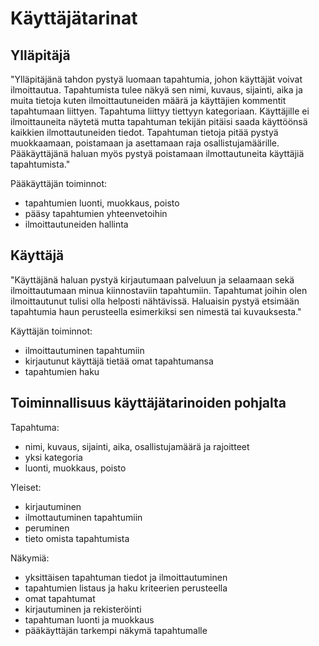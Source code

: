 # Käyttäjätarinat

## Ylläpitäjä

"Ylläpitäjänä tahdon pystyä luomaan tapahtumia, johon käyttäjät voivat ilmoittautua. Tapahtumista tulee näkyä sen nimi, kuvaus, sijainti, aika ja muita tietoja kuten ilmoittautuneiden määrä ja käyttäjien kommentit tapahtumaan liittyen. Tapahtuma liittyy tiettyyn kategoriaan. Käyttäjille ei ilmoittauneita näytetä mutta tapahtuman tekijän pitäisi saada käyttöönsä kaikkien ilmottautuneiden tiedot. Tapahtuman tietoja pitää pystyä muokkaamaan, poistamaan ja asettamaan raja osallistujamäärille. Pääkäyttäjänä haluan myös pystyä poistamaan ilmottautuneita käyttäjiä tapahtumista."

Pääkäyttäjän toiminnot:
- tapahtumien luonti, muokkaus, poisto
- pääsy tapahtumien yhteenvetoihin
- ilmoittautuneiden hallinta

## Käyttäjä

"Käyttäjänä haluan pystyä kirjautumaan palveluun ja selaamaan sekä ilmoittautumaan minua kiinnostaviin tapahtumiin. Tapahtumat joihin olen ilmoittautunut tulisi olla helposti nähtävissä. Haluaisin pystyä etsimään tapahtumia haun perusteella esimerkiksi sen nimestä tai kuvauksesta."

Käyttäjän toiminnot:
- ilmoittautuminen tapahtumiin
- kirjautunut käyttäjä tietää omat tapahtumansa
- tapahtumien haku

## Toiminnallisuus käyttäjätarinoiden pohjalta

Tapahtuma:
- nimi, kuvaus, sijainti, aika, osallistujamäärä ja rajoitteet
- yksi kategoria
- luonti, muokkaus, poisto

Yleiset:
- kirjautuminen
- ilmottautuminen tapahtumiin
- peruminen
- tieto omista tapahtumista

Näkymiä:
- yksittäisen tapahtuman tiedot ja ilmoittautuminen
- tapahtumien listaus ja haku kriteerien perusteella
- omat tapahtumat
- kirjautuminen ja rekisteröinti
- tapahtuman luonti ja muokkaus
- pääkäyttäjän tarkempi näkymä tapahtumalle

